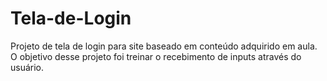 # Tela-de-Login
Projeto de tela de login para site baseado em conteúdo adquirido em aula. O objetivo desse projeto foi treinar o recebimento de inputs através do usuário.

